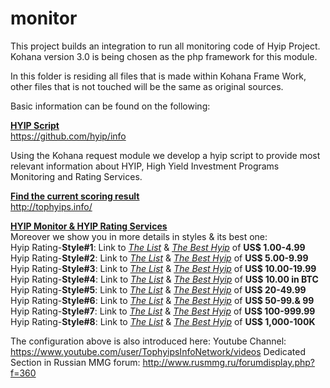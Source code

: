 # monitor
This project builds an integration to run all monitoring code of Hyip Project. Kohana version 3.0 is being chosen as the php framework for this module.

In this folder is residing all files that is made within Kohana Frame Work, other files that is not touched will be the same as original sources.

Basic information can be found on the following:

[**HYIP Script**][1]  
<https://github.com/hyip/info>
  
Using the Kohana request module we develop a hyip script to provide most relevant information about HYIP, High Yield Investment Programs Monitoring and Rating Services.

[**Find the current scoring result**](http://tophyips.info/monitor/hyip-list)  
<http://tophyips.info/>  
 
[**HYIP Monitor & HYIP Rating Services**][1]  
Moreover we show you in more details in styles & its best one:    
Hyip Rating-**Style#1**: Link to [*The List*](http://tophyips.info/monitor/hyip-rating/style-1) & [*The Best Hyip*](http://tophyips.info/monitor/hyip-rating/style-1/best-1) of **US$ 1.00-4.99**  
Hyip Rating-**Style#2**: Link to [*The List*](http://tophyips.info/monitor/hyip-rating/style-2) & [*The Best Hyip*](http://tophyips.info/monitor/hyip-rating/style-2/best-1) of **US$ 5.00-9.99**  
Hyip Rating-**Style#3**: Link to [*The List*](http://tophyips.info/monitor/hyip-rating/style-3) & [*The Best Hyip*](http://tophyips.info/monitor/hyip-rating/style-3/best-1) of **US$ 10.00-19.99**  
Hyip Rating-**Style#4**: Link to [*The List*](http://tophyips.info/monitor/hyip-rating/style-4) & [*The Best Hyip*](http://tophyips.info/monitor/hyip-rating/style-4/best-1) of **US$ 10.00 in BTC**  
Hyip Rating-**Style#5**: Link to [*The List*](http://tophyips.info/monitor/hyip-rating/style-5) & [*The Best Hyip*](http://tophyips.info/monitor/hyip-rating/style-5/best-1) of **US$ 20-49.99**  
Hyip Rating-**Style#6**: Link to [*The List*](http://tophyips.info/monitor/hyip-rating/style-6) & [*The Best Hyip*](http://tophyips.info/monitor/hyip-rating/style-6/best-1) of **US$ 50-99.& 99**  
Hyip Rating-**Style#7**: Link to [*The List*](http://tophyips.info/monitor/hyip-rating/style-7) & [*The Best Hyip*](http://tophyips.info/monitor/hyip-rating/style-7/best-1) of **US$ 100-999.99**  
Hyip Rating-**Style#8**: Link to [*The List*](http://tophyips.info/monitor/hyip-rating/style-8) & [*The Best Hyip*](http://tophyips.info/monitor/hyip-rating/style-8/best-1) of **US$ 1,000-100K**  


The configuration above is also introduced here:
Youtube Channel: https://www.youtube.com/user/TophyipsInfoNetwork/videos
Dedicated Section in Russian MMG forum: http://www.rusmmg.ru/forumdisplay.php?f=360

  [1]: https://github.com/hyip/info
